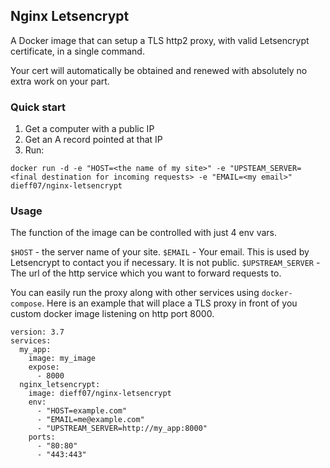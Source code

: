 ## Nginx Letsencrypt

A Docker image that can setup a TLS http2 proxy,
with valid Letsencrypt certificate, in a single command.

Your cert will automatically be obtained and renewed
with absolutely no extra work on your part.

### Quick start

1. Get a computer with a public IP
2. Get an A record pointed at that IP
3. Run:

```
docker run -d -e "HOST=<the name of my site>" -e "UPSTEAM_SERVER=<final destination for incoming requests> -e "EMAIL=<my email>" dieff07/nginx-letsencrypt
```

### Usage

The function of the image can be controlled with just 4 env vars.

`$HOST` - the server name of your site.
`$EMAIL` - Your email. This is used by Letsencrypt to contact you if necessary. It is not public.
`$UPSTREAM_SERVER` - The url of the http service which you want to forward requests to.

You can easily run the proxy along with other services using `docker-compose`.
Here is an example that will place a TLS proxy in front of you custom docker image
listening on http port 8000.

```
version: 3.7
services:
  my_app:
    image: my_image
    expose:
      - 8000
  nginx_letsencrypt:
    image: dieff07/nginx-letsencrypt
    env:
      - "HOST=example.com"
      - "EMAIL=me@example.com"
      - "UPSTREAM_SERVER=http://my_app:8000"
    ports:
      - "80:80"
      - "443:443"

```
